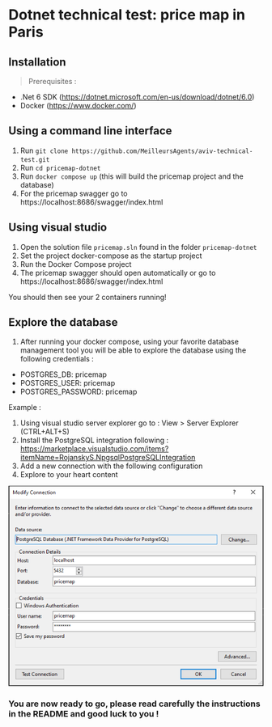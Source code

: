 # Dotnet technical test: price map in Paris

## Installation
> Prerequisites : 
- .Net 6 SDK (https://dotnet.microsoft.com/en-us/download/dotnet/6.0)
- Docker (https://www.docker.com/)


## Using a command line interface
1. Run `git clone https://github.com/MeilleursAgents/aviv-technical-test.git`
2. Run `cd pricemap-dotnet`
3. Run `docker compose up` (this will build the pricemap project and the database)
4. For the pricemap swagger go to https://localhost:8686/swagger/index.html 


## Using visual studio
1. Open the solution file `pricemap.sln` found in the folder `pricemap-dotnet`
2. Set the project docker-compose as the startup project
3. Run the Docker Compose project
4. The pricemap swagger should open automatically or go to https://localhost:8686/swagger/index.html

You should then see your 2 containers running!


## Explore the database
1. After running your docker compose, using your favorite database management tool you will be able to explore the database using the following credentials : 
- POSTGRES_DB: pricemap
- POSTGRES_USER: pricemap
- POSTGRES_PASSWORD: pricemap

Example : 
1. Using visual studio server explorer go to : View > Server Explorer (CTRL+ALT+S)
2. Install the PostgreSQL integration following : https://marketplace.visualstudio.com/items?itemName=RojanskyS.NpgsqlPostgreSQLIntegration 
3. Add a new connection with the following configuration
4. Explore to your heart content

![configuration server explorer](Img/server_explorer1.png)


### You are now ready to go, please read carefully the instructions in the README and good luck to you !
